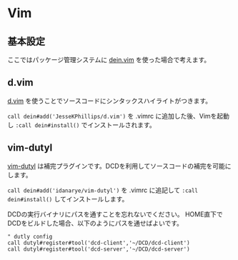 # Vim

## 基本設定

ここではパッケージ管理システムに [dein.vim](https://github.com/Shougo/dein.vim) を使った場合で考えます。

## d.vim

[d.vim](https://github.com/JesseKPhillips/d.vim) を使うことでソースコードにシンタックスハイライトがつきます。

`call dein#add('JesseKPhillips/d.vim')` を .vimrc に追加した後、Vimを起動し `:call dein#install()` でインストールされます。

## vim-dutyl

[vim-dutyl](https://github.com/idanarye/vim-dutyl) は補完プラグインです。DCDを利用してソースコードの補完を可能にします。

`call dein#add('idanarye/vim-dutyl')` を .vimrc に追記して `:call dein#install()` してインストールします。

DCDの実行バイナリにパスを通すことを忘れないでください。
HOME直下でDCDをビルドした場合、以下のようにパスを通せばよいです。

```
" dutly config
call dutyl#register#tool('dcd-client','~/DCD/dcd-client')
call dutyl#register#tool('dcd-server','~/DCD/dcd-server')
```

